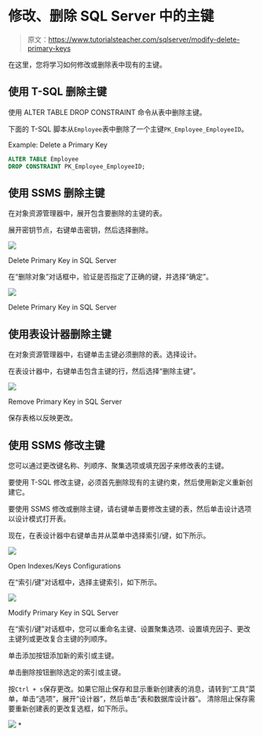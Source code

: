 # 修改、删除 SQL Server 中的主键

> 原文：<https://www.tutorialsteacher.com/sqlserver/modify-delete-primary-keys>

在这里，您将学习如何修改或删除表中现有的主键。

## 使用 T-SQL 删除主键

使用 ALTER TABLE DROP CONSTRAINT 命令从表中删除主键。

下面的 T-SQL 脚本从`Employee`表中删除了一个主键`PK_Employee_EmployeeID`。

Example: Delete a Primary Key 

```sql
ALTER TABLE Employee 
DROP CONSTRAINT PK_Employee_EmployeeID; 
```

## 使用 SSMS 删除主键

在对象资源管理器中，展开包含要删除的主键的表。

展开密钥节点，右键单击密钥，然后选择删除。

![](img/6cfbe209981784e2b1abad66db4f7691.png) 

Delete Primary Key in SQL Server



在“删除对象”对话框中，验证是否指定了正确的键，并选择“确定”。

![](img/5860711cc753041702782d8d29c3c6f1.png) 

Delete Primary Key in SQL Server



## 使用表设计器删除主键

在对象资源管理器中，右键单击主键必须删除的表。选择设计。

在表设计器中，右键单击包含主键的行，然后选择“删除主键”。

![](img/24a1daa56a248483be345389e58868ee.png) 

Remove Primary Key in SQL Server



保存表格以反映更改。

## 使用 SSMS 修改主键

您可以通过更改键名称、列顺序、聚集选项或填充因子来修改表的主键。

要使用 T-SQL 修改主键，必须首先删除现有的主键约束，然后使用新定义重新创建它。

要使用 SSMS 修改或删除主键，请右键单击要修改主键的表，然后单击设计选项以设计模式打开表。

现在，在表设计器中右键单击并从菜单中选择索引/键，如下所示。

![](img/2d339353b90fd9d93514e316e86d012f.png) 

Open Indexes/Keys Configurations



在“索引/键”对话框中，选择主键索引，如下所示。

![](img/4c794f755ba9d325019732c582437d98.png) 

Modify Primary Key in SQL Server



在“索引/键”对话框中，您可以重命名主键、设置聚集选项、设置填充因子、更改主键列或更改复合主键的列顺序。

单击添加按钮添加新的索引或主键。

单击删除按钮删除选定的索引或主键。

按`Ctrl + s`保存更改。如果它阻止保存和显示重新创建表的消息，请转到“工具”菜单，单击“选项”，展开“设计器”，然后单击“表和数据库设计器”。 清除阻止保存需要重新创建表的更改复选框，如下所示。

![](img/0fb8e6434d0ad82e749786debe1ff87e.png) *